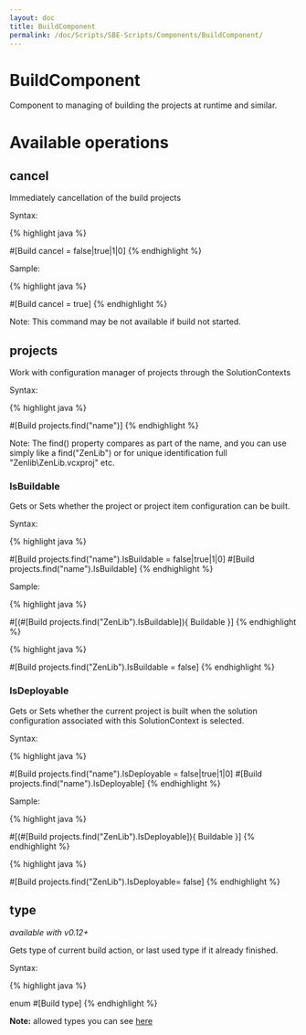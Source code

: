 ```yaml
---
layout: doc
title: BuildComponent
permalink: /doc/Scripts/SBE-Scripts/Components/BuildComponent/
---
```

# BuildComponent

Component to managing of building the projects at runtime and similar.

# Available operations

## cancel
Immediately cancellation of the build projects

Syntax:

{% highlight java %}

#[Build cancel = false|true|1|0]
{% endhighlight %}

Sample:

{% highlight java %}

#[Build cancel = true]
{% endhighlight %}

Note: This command may be not available if build not started.

## projects

Work with configuration manager of projects through the SolutionContexts

Syntax:

{% highlight java %}

#[Build projects.find("name")]
{% endhighlight %}

Note: The find() property compares as part of the name, and you can use simply like a find("ZenLib") or for unique identification full "Zenlib\ZenLib.vcxproj" etc.

### IsBuildable
Gets or Sets whether the project or project item configuration can be built.

Syntax:

{% highlight java %}

#[Build projects.find("name").IsBuildable = false|true|1|0]
#[Build projects.find("name").IsBuildable]
{% endhighlight %}

Sample:

{% highlight java %}

#[(#[Build projects.find("ZenLib").IsBuildable]){
    Buildable
}]
{% endhighlight %}

{% highlight java %}

#[Build projects.find("ZenLib").IsBuildable = false]
{% endhighlight %}


### IsDeployable ###
Gets or Sets whether the current project is built when the solution configuration associated with this SolutionContext is selected.


Syntax:

{% highlight java %}

#[Build projects.find("name").IsDeployable = false|true|1|0]
#[Build projects.find("name").IsDeployable]
{% endhighlight %}

Sample:

{% highlight java %}

#[(#[Build projects.find("ZenLib").IsDeployable]){
    Buildable
}]
{% endhighlight %}

{% highlight java %}

#[Build projects.find("ZenLib").IsDeployable= false]
{% endhighlight %}

## type

*available with v0.12+*

Gets type of current build action, or last used type if it already finished.

Syntax:

{% highlight java %}

enum #[Build type]
{% endhighlight %}

**Note:** allowed types you can see [here](https://bitbucket.org/3F/vssolutionbuildevent/src/master/Bridge/BuildType.cs)